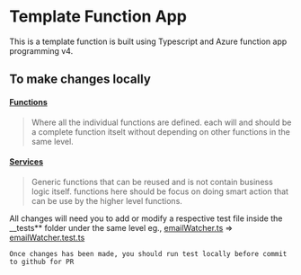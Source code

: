 # Template Function App

This is a template function is built using Typescript and Azure function app programming v4.

## To make changes locally

#### [Functions](src/handlers)

> Where all the individual functions are defined. each will and should be a complete function itselt without depending on other functions in the same level.

#### [Services](src/services)

> Generic functions that can be reused and is not contain business logic itself. functions here should be focus on doing smart action that can be use by the higher level functions.

All changes will need you to add or modify a respective test file inside the \_\_tests** folder under the same level eg., [emailWatcher.ts](src/handlers/emailWatcher.ts) => [emailWatcher.test.ts](src/handlers/__tests__/emailWatcher.test.ts)

`Once changes has been made, you should run test locally before commit to github for PR`
